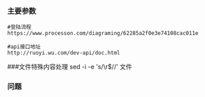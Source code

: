 ### 主要参数

~~~
#登陆流程
https://www.processon.com/diagraming/62285a2f0e3e74108cac011e

#api接口地址
http://ruoyi.wu.com/dev-api/doc.html
~~~
###文件特殊内容处理
sed -i -e 's/\r$//' 文件
### 问题


